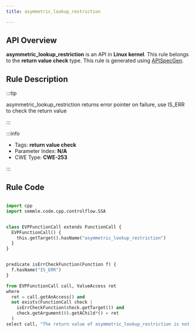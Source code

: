 ```yaml
---
title: asymmetric_lookup_restriction

---
```



## API Overview
**asymmetric_lookup_restriction** is an API in **Linux kernel**. This rule belongs to the **return value check** type. This rule is generated using [APISpecGen](../../tools/APISpecGen).
## Rule Description

:::tip

asymmetric_lookup_restriction returns error pointer on failure, use IS_ERR to check the return value

:::

:::info

- Tags: **return value check**
- Parameter Index: **N/A**
- CWE Type: **CWE-253**

:::

## Rule Code
```python

import cpp
import semmle.code.cpp.controlflow.SSA


class EVPFunctionCall extends FunctionCall {
  EVPFunctionCall() {
    this.getTarget().hasName("asymmetric_lookup_restriction")
  }
}


predicate isErrCheckFunction(Function f) {
  f.hasName("IS_ERR") 
}

from EVPFunctionCall call, ValueAccess ret
where
  ret = call.getAnAccess() and
  not exists(FunctionCall check |
    isErrCheckFunction(check.getTarget()) and
    check.getArgument(0).getAChild*() = ret
  )
select call, "The return value of asymmetric_lookup_restriction is not checked with IS_ERR."
    
```